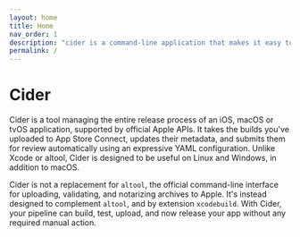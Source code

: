 ```yaml
---
layout: home
title: Home
nav_order: 1
description: "cider is a command-line application that makes it easy to submit your Apple App Store apps for review."
permalink: /
---
```


# Cider

Cider is a tool managing the entire release process of an iOS, macOS or tvOS application, supported by official Apple APIs. It takes the builds you've uploaded to App Store Connect, updates their metadata, and submits them for review automatically using an expressive YAML configuration. Unlike Xcode or altool, Cider is designed to be useful on Linux and Windows, in addition to macOS. 

Cider is not a replacement for `altool`, the official command-line interface for uploading, validating, and notarizing archives to Apple. It's instead designed to complement `altool`, and by extension `xcodebuild`. With Cider, your pipeline can build, test, upload, and now release your app without any required manual action.
